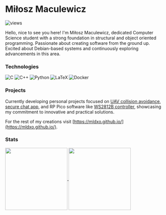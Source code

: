 # Miłosz Maculewicz 

![views](https://visitor-badge.laobi.icu/badge?page_id=mldxo.visitor-badge)

Hello, nice to see you here! I'm Miłosz Maculewicz, dedicated Computer Science student with a strong foundation in structural and object oriented programming. Passionate about creating software from the ground up. Excited about Debian-based systems and continuously exploring advancements in this area.

### Technologies

![C](https://img.shields.io/badge/C-grey?style=for-the-badge)
![C++](https://img.shields.io/badge/C++-navy?style=for-the-badge)
![Python](https://img.shields.io/badge/Python-purple?style=for-the-badge)
![LaTeX](https://img.shields.io/badge/LaTeX-darkgreen?style=for-the-badge)
![Docker](https://img.shields.io/badge/Docker-blue?style=for-the-badge)

### Projects

Currently developing personal projects focused on [UAV collision avoidance](https://github.com/mldxo/uav-collision-avoidance), [secure chat app](https://github.com/mldxo/secure-chat), and RP Pico software like [WS2812B controller](https://github.com/mldxo/pico-led-controller), showcasing my commitment to innovative and practical solutions.

For the rest of my creations visit [https://mldxo.github.io/](https://mldxo.github.io/).

### Stats

<a href="https://github.com/anuraghazra/github-readme-stats">
  <img height=200 align="center" src="https://github-readme-stats.vercel.app/api?username=mldxo&show_icons=true&theme=transparent" />
</a>
<a href="https://github.com/anuraghazra/convoychat">
  <img height=200 align="center" src="https://github-readme-stats.vercel.app/api/top-langs?username=mldxo&show_icons=true&theme=transparent&layout=compact&langs_count=8&card_width=320" />
</a>
